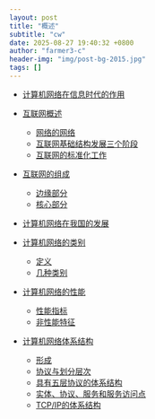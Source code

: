 ```yaml
---
layout: post
title: "概述"
subtitle: "cw"
date: 2025-08-27 19:40:32 +0800
author: "farmer3-c"
header-img: "img/post-bg-2015.jpg"
tags: []
---
```

* [计算机网络在信息时代的作用]() 


* [互联网概述]()
    * [网络的网络]()  
    * [互联网基础结构发展三个阶段]()  
    * [互联网的标准化工作]()  

* [互联网的组成]()  
    * [边缘部分]()  
    * [核心部分]()  

* [计算机网络在我国的发展]()  
* [计算机网络的类别]()  
    * [定义]()  
    * [几种类别]()  

* [计算机网络的性能]()  
    * [性能指标]()  
    * [非性能特征]()  

* [计算机网络体系结构]()   
    * [形成]()  
    * [协议与划分层次]()  
    * [具有五层协议的体系结构]()  
    * [实体、协议、服务和服务访问点]()  
    * [TCP/IP的体系结构]()  


 
  




